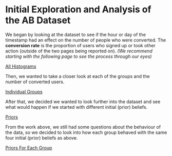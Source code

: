 # Initial Exploration and Analysis of the AB Dataset

We began by looking at the dataset to see if the hour or day of the timestamp had an effect on the number of people who were converted. The **conversion rate** is the proportion of users who signed up or took other action (outside of the two pages being reported on). *(We recommend starting with the following page to see the process through our eyes)*

[All Histograms](https://github.com/EvaGostiuk/MAT4376-project-2-team-3/blob/master/AB_DataSet/task_1/01-All_Histograms.md)

Then, we wanted to take a closer look at each of the groups and the number of converted users.

[Individual Groups](https://github.com/EvaGostiuk/MAT4376-project-2-team-3/blob/master/AB_DataSet/task_1/02-Individual_Group_Bubbles.md)

After that, we decided we wanted to look further into the dataset and see what would happen if we started with different initial (prior) beliefs.

[Priors](https://github.com/EvaGostiuk/MAT4376-project-2-team-3/blob/master/AB_DataSet/task_1/03-All_Priors.md)

From the work above, we still had some questions about the behaviour of the data, so we decided to look into how each group behaved with the same four initial (prior) beliefs as above. 

[Priors For Each Group](https://github.com/EvaGostiuk/MAT4376-project-2-team-3/blob/master/AB_DataSet/task_1/04-Individual_Group_Priors.md)
